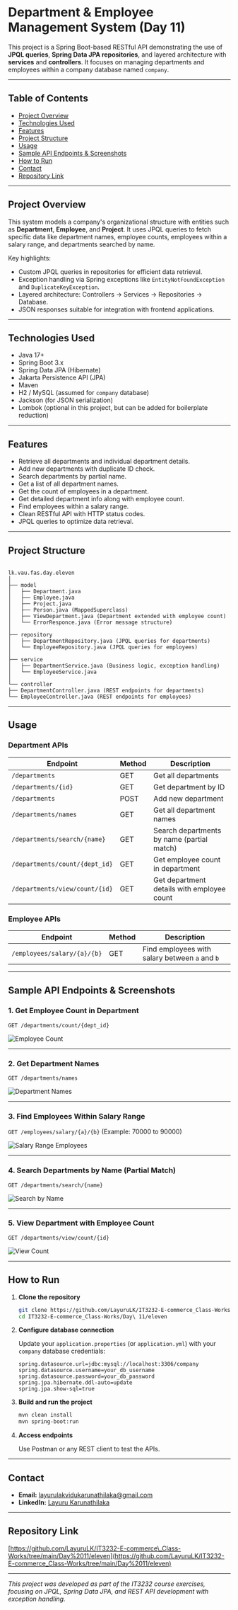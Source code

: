 # Department & Employee Management System (Day 11)

This project is a Spring Boot-based RESTful API demonstrating the use of **JPQL queries**, **Spring Data JPA repositories**, and layered architecture with **services** and **controllers**. It focuses on managing departments and employees within a company database named `company`.

---

## Table of Contents

- [Project Overview](#project-overview)
- [Technologies Used](#technologies-used)
- [Features](#features)
- [Project Structure](#project-structure)
- [Usage](#usage)
- [Sample API Endpoints & Screenshots](#sample-api-endpoints--screenshots)
- [How to Run](#how-to-run)
- [Contact](#contact)
- [Repository Link](#repository-link)

---

## Project Overview

This system models a company's organizational structure with entities such as **Department**, **Employee**, and **Project**. It uses JPQL queries to fetch specific data like department names, employee counts, employees within a salary range, and departments searched by name.

Key highlights:
- Custom JPQL queries in repositories for efficient data retrieval.
- Exception handling via Spring exceptions like `EntityNotFoundException` and `DuplicateKeyException`.
- Layered architecture: Controllers → Services → Repositories → Database.
- JSON responses suitable for integration with frontend applications.

---

## Technologies Used

- Java 17+
- Spring Boot 3.x
- Spring Data JPA (Hibernate)
- Jakarta Persistence API (JPA)
- Maven
- H2 / MySQL (assumed for `company` database)
- Jackson (for JSON serialization)
- Lombok (optional in this project, but can be added for boilerplate reduction)

---

## Features

- Retrieve all departments and individual department details.
- Add new departments with duplicate ID check.
- Search departments by partial name.
- Get a list of all department names.
- Get the count of employees in a department.
- Get detailed department info along with employee count.
- Find employees within a salary range.
- Clean RESTful API with HTTP status codes.
- JPQL queries to optimize data retrieval.

---

## Project Structure

```

lk.vau.fas.day.eleven
│
├── model
│   ├── Department.java
│   ├── Employee.java
│   ├── Project.java
│   ├── Person.java (MappedSuperclass)
│   ├── ViewDepartment.java (Department extended with employee count)
│   └── ErrorResponce.java (Error message structure)
│
├── repository
│   ├── DepartmentRepository.java (JPQL queries for departments)
│   └── EmployeeRepository.java (JPQL queries for employees)
│
├── service
│   ├── DepartmentService.java (Business logic, exception handling)
│   └── EmployeeService.java
│
└── controller
├── DepartmentController.java (REST endpoints for departments)
└── EmployeeController.java (REST endpoints for employees)

````

---

## Usage

### Department APIs

| Endpoint                       | Method | Description                                |
|-------------------------------|--------|--------------------------------------------|
| `/departments`                 | GET    | Get all departments                        |
| `/departments/{id}`            | GET    | Get department by ID                       |
| `/departments`                 | POST   | Add new department                         |
| `/departments/names`           | GET    | Get all department names                   |
| `/departments/search/{name}`   | GET    | Search departments by name (partial match)|
| `/departments/count/{dept_id}` | GET    | Get employee count in department           |
| `/departments/view/count/{id}` | GET    | Get department details with employee count|

### Employee APIs

| Endpoint                    | Method | Description                          |
|----------------------------|--------|------------------------------------|
| `/employees/salary/{a}/{b}` | GET    | Find employees with salary between `a` and `b` |

---

## Sample API Endpoints & Screenshots

### 1. Get Employee Count in Department

`GET /departments/count/{dept_id}`

![Employee Count](screenshots/getcount.png)

---

### 2. Get Department Names

`GET /departments/names`

![Department Names](screenshots/getdepnames.png)

---

### 3. Find Employees Within Salary Range

`GET /employees/salary/{a}/{b}` (Example: 70000 to 90000)

![Salary Range Employees](screenshots/salarybetween.png)

---

### 4. Search Departments by Name (Partial Match)

`GET /departments/search/{name}`

![Search by Name](screenshots/searchbyname.png)

---

### 5. View Department with Employee Count

`GET /departments/view/count/{id}`

![View Count](screenshots/viewcount.png)

---

## How to Run

1. **Clone the repository**
   ```bash
   git clone https://github.com/LayuruLK/IT3232-E-commerce_Class-Works.git
   cd IT3232-E-commerce_Class-Works/Day\ 11/eleven

2. **Configure database connection**

   Update your `application.properties` (or `application.yml`) with your `company` database credentials:

   ```properties
   spring.datasource.url=jdbc:mysql://localhost:3306/company
   spring.datasource.username=your_db_username
   spring.datasource.password=your_db_password
   spring.jpa.hibernate.ddl-auto=update
   spring.jpa.show-sql=true
   ```

3. **Build and run the project**

   ```bash
   mvn clean install
   mvn spring-boot:run
   ```

4. **Access endpoints**

   Use Postman or any REST client to test the APIs.

---

## Contact

* **Email:** [layurulakvidukarunathilaka@gmail.com](mailto:layurulakvidukarunathilaka@gmail.com)
* **LinkedIn:** [Layuru Karunathilaka](https://www.linkedin.com/in/layuru-k-02b345245)

---

## Repository Link

[https://github.com/LayuruLK/IT3232-E-commerce\_Class-Works/tree/main/Day%2011/eleven](https://github.com/LayuruLK/IT3232-E-commerce_Class-Works/tree/main/Day%2011/eleven)

---

*This project was developed as part of the IT3232 course exercises, focusing on JPQL, Spring Data JPA, and REST API development with exception handling.*
